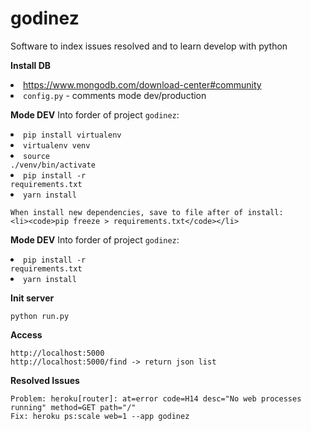 # godinez
Software to index issues resolved and to learn develop with python

**Install DB**
    <li>https://www.mongodb.com/download-center#community</li>
    <li>`config.py` - comments mode dev/production</li>

**Mode DEV**
	Into forder of project `godinez`:
	<li><code>pip install virtualenv</code></li>
	<li><code>virtualenv venv</code></li>
 	<li><code>source ./venv/bin/activate</code></li>
	<li><code>pip install -r requirements.txt</code></li>
  	<li><code>yarn install</code></li>

    When install new dependencies, save to file after of install:
    <li><code>pip freeze > requirements.txt</code></li>

**Mode DEV**
	Into forder of project `godinez`:
	<li><code>pip install -r requirements.txt</code></li>
  	<li><code>yarn install</code></li>

**Init server**

	python run.py

**Access**

	http://localhost:5000
	http://localhost:5000/find -> return json list

**Resolved Issues**

	Problem: heroku[router]: at=error code=H14 desc="No web processes running" method=GET path="/"
	Fix: heroku ps:scale web=1 --app godinez